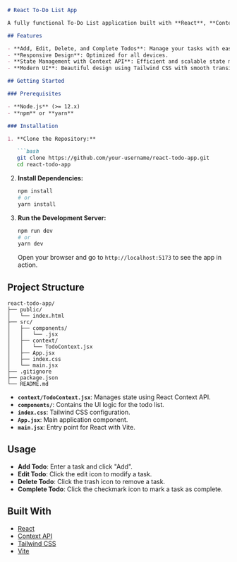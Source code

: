 
```markdown
# React To-Do List App

A fully functional To-Do List application built with **React**, **Context API**, **Tailwind CSS**, and **Vite**. This app allows users to add, edit, delete, and mark tasks as complete with a modern and responsive design.

## Features

- **Add, Edit, Delete, and Complete Todos**: Manage your tasks with ease.
- **Responsive Design**: Optimized for all devices.
- **State Management with Context API**: Efficient and scalable state management without Redux.
- **Modern UI**: Beautiful design using Tailwind CSS with smooth transitions and icons.

## Getting Started

### Prerequisites

- **Node.js** (>= 12.x)
- **npm** or **yarn**

### Installation

1. **Clone the Repository:**

   ```bash
   git clone https://github.com/your-username/react-todo-app.git
   cd react-todo-app
   ```

2. **Install Dependencies:**

   ```bash
   npm install
   # or
   yarn install
   ```

3. **Run the Development Server:**

   ```bash
   npm run dev
   # or
   yarn dev
   ```

   Open your browser and go to `http://localhost:5173` to see the app in action.

## Project Structure

```
react-todo-app/
├── public/
│   └── index.html
├── src/
│   ├── components/
│   │   └── .jsx
│   ├── context/
│   │   └── TodoContext.jsx
│   ├── App.jsx
│   ├── index.css
│   └── main.jsx
├── .gitignore
├── package.json
└── README.md
```

- **`context/TodoContext.jsx`**: Manages state using React Context API.
- **`components/`**: Contains the UI logic for the todo list.
- **`index.css`**: Tailwind CSS configuration.
- **`App.jsx`**: Main application component.
- **`main.jsx`**: Entry point for React with Vite.

## Usage

- **Add Todo**: Enter a task and click "Add".
- **Edit Todo**: Click the edit icon to modify a task.
- **Delete Todo**: Click the trash icon to remove a task.
- **Complete Todo**: Click the checkmark icon to mark a task as complete.

## Built With

- [React](https://reactjs.org/)
- [Context API](https://reactjs.org/docs/context.html)
- [Tailwind CSS](https://tailwindcss.com/)
- [Vite](https://vitejs.dev/)


